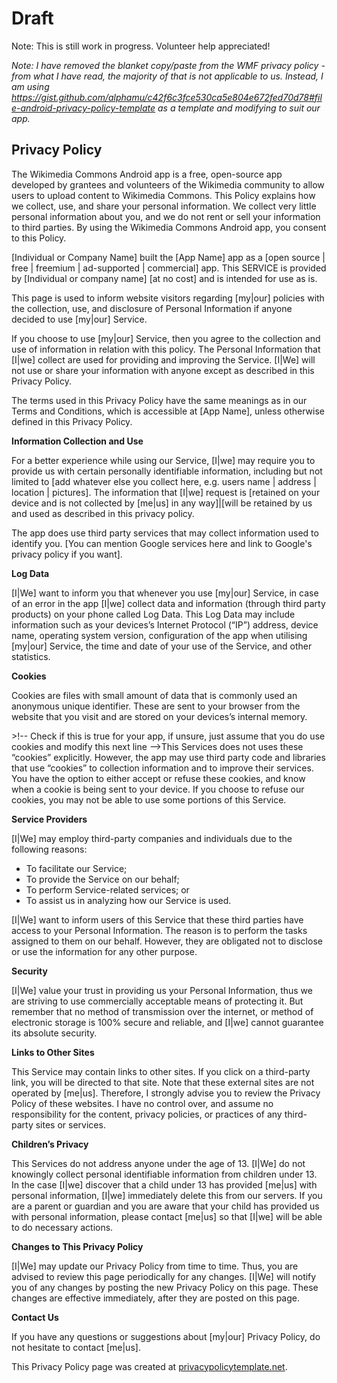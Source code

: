 # Draft

Note: This is still work in progress. Volunteer help appreciated!

_Note: I have removed the blanket copy/paste from the WMF privacy policy - from what I have read, the majority of that is not applicable to us. Instead, I am using https://gist.github.com/alphamu/c42f6c3fce530ca5e804e672fed70d78#file-android-privacy-policy-template as a template and modifying to suit our app._

<html>
<body>
<h2>Privacy Policy</h2>

The Wikimedia Commons Android app is a free, open-source app developed by grantees and volunteers of the Wikimedia community to allow users to upload content to Wikimedia Commons. This Policy explains how we collect, use, and share your personal information. We collect very little personal information about you, and we do not rent or sell your information to third parties. By using the Wikimedia Commons Android app, you consent to this Policy.

<p>[Individual or Company Name] built the [App Name] app as a [open source | free | freemium | ad-supported | commercial] app. This SERVICE is provided by [Individual or company name] [at no cost] and is intended
    for use as is.</p>
<p>This page is used to inform website visitors regarding [my|our] policies with the collection, use, and
    disclosure of Personal Information if anyone decided to use [my|our] Service.</p>
<p>If you choose to use [my|our] Service, then you agree to the collection and use of information in
    relation with this policy. The Personal Information that [I|we] collect are used for providing and
    improving the Service. [I|We] will not use or share your information with anyone except as described
    in this Privacy Policy.</p>
<p>The terms used in this Privacy Policy have the same meanings as in our Terms and Conditions,
    which is accessible at [App Name], unless otherwise defined in this Privacy Policy.</p>

<p><strong>Information Collection and Use</strong></p>
<p>For a better experience while using our Service, [I|we] may require you to provide us with certain
    personally identifiable information, including but not limited to [add whatever else you collect here, e.g. users name | address | location | pictures]. 
	The information that [I|we] request is [retained on your device and is not
    collected by [me|us] in any way]|[will be retained by us and used as described in this privacy policy.</p>
<p>The app does use third party services that may collect information used to identify you. [You can mention Google services here and link to Google's privacy policy if you want].

<p><strong>Log Data</strong></p>
<p>[I|We] want to inform you that whenever you use [my|our] Service, in case of an error in the app [I|we] collect
    data and information (through third party products) on your phone called Log Data. This Log Data
    may include information such as your devices’s Internet Protocol (“IP”) address, device name,
    operating system version, configuration of the app when utilising [my|our] Service, the time and date
    of your use of the Service, and other statistics.</p>

<p><strong>Cookies</strong></p>
<p>Cookies are files with small amount of data that is commonly used an anonymous unique identifier.
    These are sent to your browser from the website that you visit and are stored on your devices’s
    internal memory.</p>
<p>>!-- Check if this is true for your app, if unsure, just assume that you do use cookies and modify this next line -->This Services does not uses these “cookies” explicitly. However, the app may use third party code
    and libraries that use “cookies” to collection information and to improve their services. You
    have the option to either accept or refuse these cookies, and know when a cookie is being sent
    to your device. If you choose to refuse our cookies, you may not be able to use some portions of
    this Service.</p>

<p><strong>Service Providers</strong></p> <!-- This part need seem like it's not needed, but if you use any Google services, or any other third party libraries, chances are, you need this. -->
<p>[I|We] may employ third-party companies and individuals due to the following reasons:</p>
<ul>
    <li>To facilitate our Service;</li>
    <li>To provide the Service on our behalf;</li>
    <li>To perform Service-related services; or</li>
    <li>To assist us in analyzing how our Service is used.</li>
</ul>
<p>[I|We] want to inform users of this Service that these third parties have access to your Personal
    Information. The reason is to perform the tasks assigned to them on our behalf. However, they
    are obligated not to disclose or use the information for any other purpose.</p>

<p><strong>Security</strong></p>
<p>[I|We] value your trust in providing us your Personal Information, thus we are striving to use
    commercially acceptable means of protecting it. But remember that no method of transmission over
    the internet, or method of electronic storage is 100% secure and reliable, and [I|we] cannot
    guarantee its absolute security.</p>

<p><strong>Links to Other Sites</strong></p>
<p>This Service may contain links to other sites. If you click on a third-party link, you will be
    directed to that site. Note that these external sites are not operated by [me|us]. Therefore, I
    strongly advise you to review the Privacy Policy of these websites. I have no control over, and
    assume no responsibility for the content, privacy policies, or practices of any third-party
    sites or services.</p>

<p><strong>Children’s Privacy</strong></p>
<p>This Services do not address anyone under the age of 13. [I|We] do not knowingly collect personal
    identifiable information from children under 13. In the case [I|we] discover that a child under 13
    has provided [me|us] with personal information, [I|we] immediately delete this from our servers. If you
    are a parent or guardian and you are aware that your child has provided us with personal
    information, please contact [me|us] so that [I|we] will be able to do necessary actions.</p>

<p><strong>Changes to This Privacy Policy</strong></p>
<p>[I|We] may update our Privacy Policy from time to time. Thus, you are advised to review this page
    periodically for any changes. [I|We] will notify you of any changes by posting the new Privacy Policy
    on this page. These changes are effective immediately, after they are posted on this page.</p>

<p><strong>Contact Us</strong></p>
<p>If you have any questions or suggestions about [my|our] Privacy Policy, do not hesitate to contact
    [me|us].</p>
<p>This Privacy Policy page was created at <a href="https://privacypolicytemplate.net"
                                              target="_blank">privacypolicytemplate.net</a>.</p>
</body>
</html>